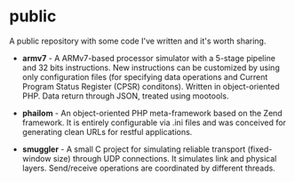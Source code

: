 # public

A public repository with some code I've written and it's worth sharing.

- **armv7** - A ARMv7-based processor simulator with a 5-stage pipeline and 32 bits instructions. New instructions can be customized by using only configuration files (for specifying data operations and Current Program Status Register (CPSR) conditons). Written in object-oriented PHP. Data return through JSON, treated using mootools.

- **phailom** - An object-oriented PHP meta-framework based on the Zend framework. It is entirely configurable via .ini files and was conceived for generating clean URLs for restful applications.

- **smuggler** - A small C project for simulating reliable transport (fixed-window size) through UDP connections. It simulates link and physical layers. Send/receive operations are coordinated by different threads.
